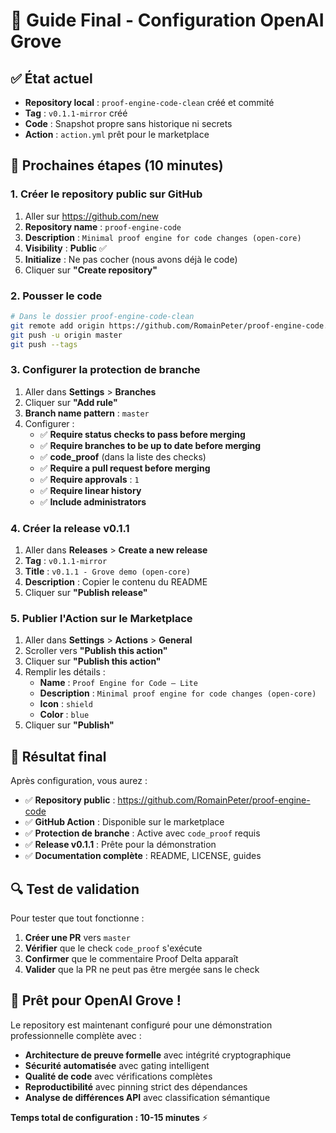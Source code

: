 # 🚀 Guide Final - Configuration OpenAI Grove

## ✅ État actuel
- **Repository local** : `proof-engine-code-clean` créé et commité
- **Tag** : `v0.1.1-mirror` créé
- **Code** : Snapshot propre sans historique ni secrets
- **Action** : `action.yml` prêt pour le marketplace

## 🎯 Prochaines étapes (10 minutes)

### 1. Créer le repository public sur GitHub
1. Aller sur https://github.com/new
2. **Repository name** : `proof-engine-code`
3. **Description** : `Minimal proof engine for code changes (open-core)`
4. **Visibility** : **Public** ✅
5. **Initialize** : Ne pas cocher (nous avons déjà le code)
6. Cliquer sur **"Create repository"**

### 2. Pousser le code
```bash
# Dans le dossier proof-engine-code-clean
git remote add origin https://github.com/RomainPeter/proof-engine-code.git
git push -u origin master
git push --tags
```

### 3. Configurer la protection de branche
1. Aller dans **Settings** > **Branches**
2. Cliquer sur **"Add rule"**
3. **Branch name pattern** : `master`
4. Configurer :
   - ✅ **Require status checks to pass before merging**
   - ✅ **Require branches to be up to date before merging**
   - ✅ **code_proof** (dans la liste des checks)
   - ✅ **Require a pull request before merging**
   - ✅ **Require approvals** : `1`
   - ✅ **Require linear history**
   - ✅ **Include administrators**

### 4. Créer la release v0.1.1
1. Aller dans **Releases** > **Create a new release**
2. **Tag** : `v0.1.1-mirror`
3. **Title** : `v0.1.1 - Grove demo (open-core)`
4. **Description** : Copier le contenu du README
5. Cliquer sur **"Publish release"**

### 5. Publier l'Action sur le Marketplace
1. Aller dans **Settings** > **Actions** > **General**
2. Scroller vers **"Publish this action"**
3. Cliquer sur **"Publish this action"**
4. Remplir les détails :
   - **Name** : `Proof Engine for Code — Lite`
   - **Description** : `Minimal proof engine for code changes (open-core)`
   - **Icon** : `shield`
   - **Color** : `blue`
5. Cliquer sur **"Publish"**

## 🎉 Résultat final

Après configuration, vous aurez :
- ✅ **Repository public** : https://github.com/RomainPeter/proof-engine-code
- ✅ **GitHub Action** : Disponible sur le marketplace
- ✅ **Protection de branche** : Active avec `code_proof` requis
- ✅ **Release v0.1.1** : Prête pour la démonstration
- ✅ **Documentation complète** : README, LICENSE, guides

## 🔍 Test de validation

Pour tester que tout fonctionne :
1. **Créer une PR** vers `master`
2. **Vérifier** que le check `code_proof` s'exécute
3. **Confirmer** que le commentaire Proof Delta apparaît
4. **Valider** que la PR ne peut pas être mergée sans le check

## 🎯 Prêt pour OpenAI Grove !

Le repository est maintenant configuré pour une démonstration professionnelle complète avec :
- **Architecture de preuve formelle** avec intégrité cryptographique
- **Sécurité automatisée** avec gating intelligent
- **Qualité de code** avec vérifications complètes
- **Reproductibilité** avec pinning strict des dépendances
- **Analyse de différences API** avec classification sémantique

**Temps total de configuration : 10-15 minutes** ⚡




